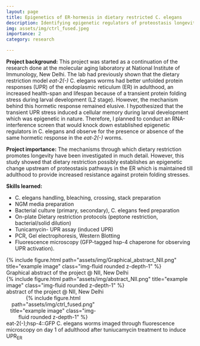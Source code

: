 ```yaml
---
layout: page
title: Epigenetics of ER-hormesis in dietary restricted C. elegans
description: Identifying epigenetic regulators of proteostasis longevity in the Endoplasmic reticulum conferred by dietary restriction. 
img: assets/img/ctrl_fused.jpeg
importance: 2
category: research

---
```


**Project background:** This project was started as a continuation of the research done at the molecular aging laboratory at National Institute of Immunology, New Delhi. The lab had previously shown that the dietary restriction model _eat-2(-)_ C. elegans worms had better unfolded protein responses (UPR) of the endoplasmic reticulum (ER) in adulthood, an increased health-span and lifespan because of a transient protein folding stress during larval development (L2 stage). However, the mechanism behind this hormetic response remained elusive. I hypothesized that the transient UPR stress induced a cellular memory during larval development which was epigenetic in nature. Therefore, I planned to conduct an RNA-interference screen that would knock down established epigenetic regulators in C. elegans and observe for the presence or absence of the same hormetic response in the _eat-2(-)_ worms. 

**Project importance:** The mechanisms through which dietary restriction promotes longevity have been investigated in much detail. However, this study showed that dietary restriction possibly establishes an epigenetic change upstream of proteostasis pathways in the ER which is maintained till adulthood to provide increased resistance against protein folding stresses.

**Skills learned:**
-	C. elegans handling, bleaching, crossing, stack preparation
-	NGM media preparation
-	Bacterial culture (primary, secondary), C. elegans feed preparation
-	On-plate Dietary restriction protocols (peptone restriction, bacterial/solid dilution)
-	Tunicamycin- UPR assay (induced UPR)
-	PCR, Gel electrophoresis, Western Blotting
-	Fluorescence microscopy (GFP-tagged hsp-4 chaperone for observing UPR activation).


   
<div class="row">
    <div class="col-sm mt-3 mt-md-0">
        {% include figure.html path="assets/img/Graphical_abstract_NII.png" title="example image" class="img-fluid rounded z-depth-1" %}
    </div>
</div>
<div class="caption">
    Graphical abstract of the project @ NII, New Delhi
</div>

</div>
<div class="row">
    <div class="col-sm mt-3 mt-md-0">
        {% include figure.html path="assets/img/abstract_NII.png" title="example image" class="img-fluid rounded z-depth-1" %}
    </div>
</div>
<div class="caption">
    abstract of the project @ NII, New Delhi

<div class="row">
    <div class="col-sm mt-3 mt-md-0" style= "max-width: 50%; text-align: center;">
        {% include figure.html path="assets/img/ctrl_fused.png" title="example image" class="img-fluid rounded z-depth-1" %}
    </div>
</div>
<div class="caption">
    eat-2(-);hsp-4::GFP C. elegans worms imaged through fluorescence microscopy on day 1 of adulthood after tuniucamycin treatment to induce UPR<sub>ER</sub>





